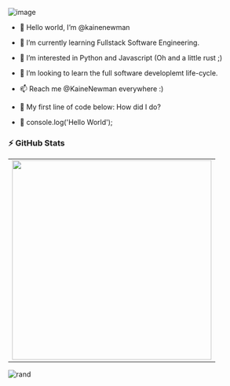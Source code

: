 
![image](https://user-images.githubusercontent.com/84067506/189904424-feeb4665-9b1a-4625-afec-572c01217b0a.png)








- 👋 Hello world, I’m @kainenewman

- 👀 I’m currently learning Fullstack Software Engineering.

- 🌱 I’m interested in Python and Javascript (Oh and a little rust ;)

- 💞️ I’m looking to learn the full software developlemt life-cycle.

- 📫 Reach me @KaineNewman everywhere :)

- 🔨 My first line of code below: How did I do?

- 💭 console.log('Hello World');
### :zap: GitHub Stats
  <table>
    <tr>
        </td>
        <td><img width="406px" align="center" src="https://github-readme-stats.vercel.app/api?username=kainenewman&hide=html&layout=full&theme=dark"/></td>
    </tr>   
  </table>

![rand](https://rand-xyz.now.sh/api/hello)
<!-- 
<!--
### :zap: GitHub Stats

<a href="https://app.daily.dev/kainenewman"><img src="https://api.daily.dev/devcards/83c0484c90df4e99a97d69319d2b2431.png?r=5d5" width="400" alt="Kaine Newman's Dev Card"/></a>
